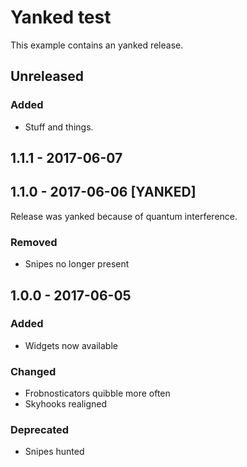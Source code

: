 # Yanked test

This example contains an yanked release.

## Unreleased

### Added

* Stuff and things.

## 1.1.1 - 2017-06-07

## 1.1.0 - 2017-06-06 [YANKED]

Release was yanked because of quantum interference.

### Removed

* Snipes no longer present

## 1.0.0 - 2017-06-05

### Added

* Widgets now available

### Changed

* Frobnosticators quibble more often
* Skyhooks realigned

### Deprecated

* Snipes hunted
